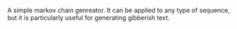 A simple markov chain genreator.
It can be applied to any type of sequence, but it is particularly useful for generating gibberish text.
